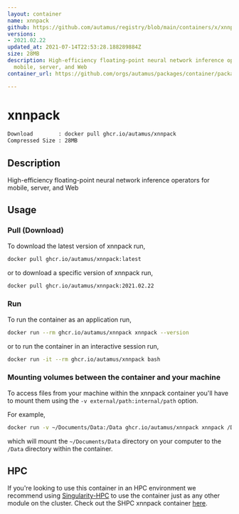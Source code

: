```yaml
---
layout: container
name: xnnpack
github: https://github.com/autamus/registry/blob/main/containers/x/xnnpack/spack.yaml
versions:
- 2021.02.22
updated_at: 2021-07-14T22:53:28.188289884Z
size: 28MB
description: High-efficiency floating-point neural network inference operators for
  mobile, server, and Web
container_url: https://github.com/orgs/autamus/packages/container/package/xnnpack

---
```

# xnnpack
```bash 
Download        : docker pull ghcr.io/autamus/xnnpack
Compressed Size : 28MB
```

## Description
High-efficiency floating-point neural network inference operators for mobile, server, and Web

## Usage
### Pull (Download)
To download the latest version of xnnpack run,

```bash
docker pull ghcr.io/autamus/xnnpack:latest
```

or to download a specific version of xnnpack run,

```bash
docker pull ghcr.io/autamus/xnnpack:2021.02.22
```
### Run
To run the container as an application run,
```bash
docker run --rm ghcr.io/autamus/xnnpack xnnpack --version
```

or to run the container in an interactive session run,
```bash
docker run -it --rm ghcr.io/autamus/xnnpack bash
```

### Mounting volumes between the container and your machine
To access files from your machine within the xnnpack container you'll have to mount them using the `-v external/path:internal/path` option.

For example,
```bash
docker run -v ~/Documents/Data:/Data ghcr.io/autamus/xnnpack xnnpack /Data/myData.csv
```
which will mount the `~/Documents/Data` directory on your computer to the `/Data` directory within the container.

## HPC
If you're looking to use this container in an HPC environment we recommend using [Singularity-HPC](https://singularity-hpc.readthedocs.io) to use the container just as any other module on the cluster. Check out the SHPC xnnpack container [here](https://singularityhub.github.io/singularity-hpc/r/ghcr.io-autamus-xnnpack/).